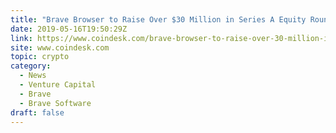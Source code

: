 ```yaml
---
title: "Brave Browser to Raise Over $30 Million in Series A Equity Round: Sources"
date: 2019-05-16T19:50:29Z
link: https://www.coindesk.com/brave-browser-to-raise-over-30-million-in-series-a-equity-round-sources?utm_medium=RSS&utm_source=hune
site: www.coindesk.com
topic: crypto
category:
  - News
  - Venture Capital
  - Brave
  - Brave Software
draft: false
---
```

